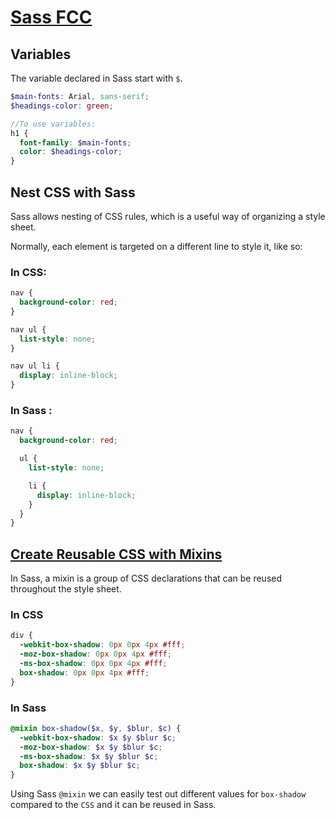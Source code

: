 # [Sass FCC](https://www.freecodecamp.org/learn/front-end-libraries/sass)

## Variables

The variable declared in Sass start with `$`.

```scss
$main-fonts: Arial, sans-serif;
$headings-color: green;

//To use variables:
h1 {
  font-family: $main-fonts;
  color: $headings-color;
}
```

## Nest CSS with Sass

Sass allows nesting of CSS rules, which is a useful way of organizing a style sheet.

Normally, each element is targeted on a different line to style it, like so:

### In CSS:

```css
nav {
  background-color: red;
}

nav ul {
  list-style: none;
}

nav ul li {
  display: inline-block;
}
```

### In Sass :

```scss
nav {
  background-color: red;

  ul {
    list-style: none;

    li {
      display: inline-block;
    }
  }
}
```

## [Create Reusable CSS with Mixins](https://www.freecodecamp.org/learn/front-end-libraries/sass/create-reusable-css-with-mixins)

In Sass, a mixin is a group of CSS declarations that can be reused throughout the style sheet.

### In CSS

```css
div {
  -webkit-box-shadow: 0px 0px 4px #fff;
  -moz-box-shadow: 0px 0px 4px #fff;
  -ms-box-shadow: 0px 0px 4px #fff;
  box-shadow: 0px 0px 4px #fff;
}
```

### In Sass

```scss
@mixin box-shadow($x, $y, $blur, $c) {
  -webkit-box-shadow: $x $y $blur $c;
  -moz-box-shadow: $x $y $blur $c;
  -ms-box-shadow: $x $y $blur $c;
  box-shadow: $x $y $blur $c;
}
```

Using Sass `@mixin` we can easily test out different values for `box-shadow` compared to the `CSS` and it can be reused in Sass.
